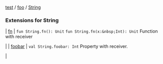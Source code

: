 [test](test/index) / [foo](test/foo/index) / [String](test/foo/-string/index)


### Extensions for String


| [fn](test/foo/-string/fn) | `fun String.fn(): Unit`
`fun String.fn(x:&nbsp;Int): Unit`
Function with receiver

 |
| [foobar](test/foo/-string/foobar/index) | `val String.foobar: Int`
Property with receiver.

 |

